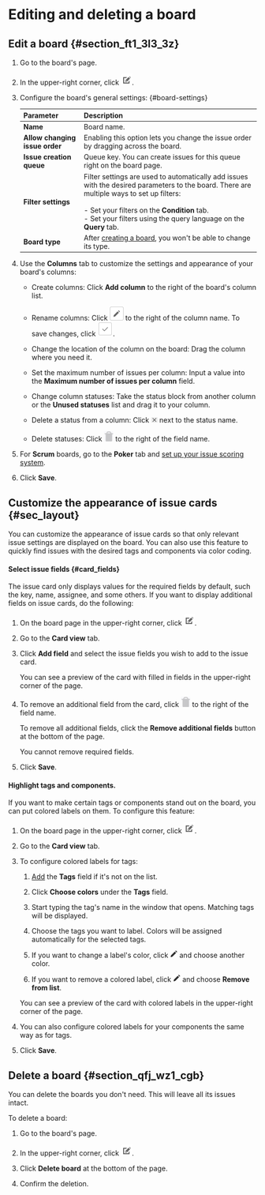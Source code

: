 # Editing and deleting a board

## Edit a board {#section_ft1_3l3_3z}

1. Go to the board's page.

1. In the upper-right corner, click ![](../../_assets/tracker/edit-agile.png).

1. Configure the board's general settings: {#board-settings}

    | Parameter | Description |
    | -------- | -------- |
    | **Name** | Board name. |
    | **Allow changing issue order** | Enabling this option lets you change the issue order by dragging across the board. |
    | **Issue creation queue** | Queue key. You can create issues for this queue right on the board page. |
    | **Filter settings** | Filter settings are used to automatically add issues with the desired parameters to the board. There are multiple ways to set up filters:<br/><br/>- Set your filters on the **Condition** tab.<br/>- Set your filters using the query language on the **Query** tab. |
    | **Board type** | After [creating a board](create-agile-board.md), you won't be able to change its type. |

1. Use the **Columns** tab to customize the settings and appearance of your board's columns:

    - Create columns: Click **Add column** to the right of the board's column list.

    - Rename columns: Click ![](../../_assets/tracker/button-edit.png) to the right of the column name. To save changes, click ![](../../_assets/tracker/approve-checkmark.png).

    - Change the location of the column on the board: Drag the column where you need it.

    - Set the maximum number of issues per column: Input a value into the **Maximum number of issues per column** field.

    - Change column statuses: Take the status block from another column or the **Unused statuses** list and drag it to your column.

    - Delete a status from a column: Click ![](../../_assets/tracker/delete-agile-status.png) next to the status name.

    - Delete statuses: Click ![](../../_assets/tracker/delete-agile-column.png) to the right of the field name.

1. For **Scrum** boards, go to the **Poker** tab and [set up your issue scoring system](planning-poker.md#section_scale).

1. Click **Save**.

## Customize the appearance of issue cards {#sec_layout}

You can customize the appearance of issue cards so that only relevant issue settings are displayed on the board. You can also use this feature to quickly find issues with the desired tags and components via color coding.

#### Select issue fields {#card_fields}

The issue card only displays values for the required fields by default, such the key, name, assignee, and some others. If you want to display additional fields on issue cards, do the following:

1. On the board page in the upper-right corner, click ![](../../_assets/tracker/edit-agile.png).

1. Go to the **Card view** tab.

1. Click **Add field** and select the issue fields you wish to add to the issue card.

    You can see a preview of the card with filled in fields in the upper-right corner of the page.

1. To remove an additional field from the card, click ![](../../_assets/tracker/delete-agile-column.png) to the right of the field name.

    To remove all additional fields, click the **Remove additional fields** button at the bottom of the page.

    You cannot remove required fields.

1. Click **Save**.

#### Highlight tags and components.

If you want to make certain tags or components stand out on the board, you can put colored labels on them. To configure this feature:

1. On the board page in the upper-right corner, click ![](../../_assets/tracker/edit-agile.png).

1. Go to the **Card view** tab.

1. To configure colored labels for tags:

    1. [Add](#card_fields) the **Tags** field if it's not on the list.

    1. Click **Choose colors** under the **Tags** field.

    1. Start typing the tag's name in the window that opens. Matching tags will be displayed.

    1. Choose the tags you want to label. Colors will be assigned automatically for the selected tags.

    1. If you want to change a label's color, click ![](../../_assets/tracker/edit-tag.png) and choose another color.

    1. If you want to remove a colored label, click ![](../../_assets/tracker/edit-tag.png) and choose **Remove from list**.

    You can see a preview of the card with colored labels in the upper-right corner of the page.

1. You can also configure colored labels for your components the same way as for tags.

1. Click **Save**.

## Delete a board {#section_qfj_wz1_cgb}

You can delete the boards you don't need. This will leave all its issues intact.

To delete a board:

1. Go to the board's page.

1. In the upper-right corner, click ![](../../_assets/tracker/edit-agile.png).

1. Click **Delete board** at the bottom of the page.

1. Confirm the deletion.